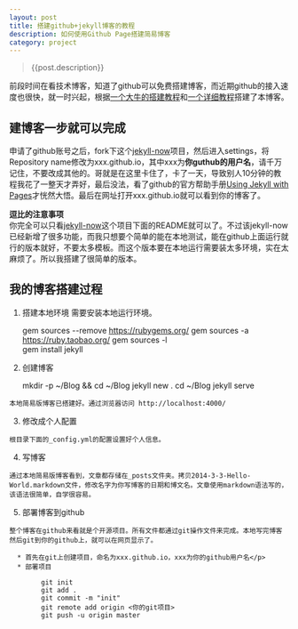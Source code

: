```yaml
---
layout: post
title: 搭建github+jekyll博客的教程
description: 如何使用Github Page搭建简易博客
category: project
---
```


<!-- ######2015-04-20-搭建github+jekyll博客的教程.md -->
>   {{post.description}}


前段时间在看技术博客，知道了github可以免费搭建博客，而近期github的接入速度也很快，就一时兴起，根据[一个大牛的搭建教程][1]和[一个详细教程][2]搭建了本博客。

## 建博客一步就可以完成

申请了github账号之后，fork下这个[jekyll-now][3]项目，然后进入settings，将Repository name修改为xxx.github.io，其中xxx为**你guthub的用户名**，请千万记住，不要改成其他的。哥就是在这里卡住了，卡了一天，导致别人10分钟的教程我花了一整天才弄好，最后没法，看了github的官方帮助手册[Using Jekyll with Pages][4]才恍然大悟。最后在网址打开xxx.github.io就可以看到你的博客了。

**逗比的注意事项**  
你完全可以只看[jekyll-now][3]这个项目下面的README就可以了。不过该jekyll-now已经新增了很多功能，而我只想要个简单的能在本地测试，能在github上面运行就行的版本就好，不要太多模板。而这个版本要在本地运行需要装太多环境，实在太麻烦了。所以我搭建了很简单的版本。

## 我的博客搭建过程

  1. 搭建本地环境 
    需要安装本地运行环境。
    
        gem sources --remove https://rubygems.org/
        gem sources -a https://ruby.taobao.org/
        gem sources -l  
        gem install jekyll

  2. 创建博客 

        mkdir -p ~/Blog && cd ~/Blog
        jekyll new .
        cd ~/Blog
        jekyll serve

    本地简易版博客已搭建好。通过浏览器访问 http://localhost:4000/

  3. 修改成个人配置
    
    根目录下面的_config.yml的配置设置好个人信息。

  4. 写博客
    
    通过本地简易版博客看到，文章都存储在_posts文件夹。拷贝2014-3-3-Hello-World.markdown文件，修改名字为你写博客的日期和博文名。文章使用markdown语法写的，该语法很简单，自学很容易。

  5. 部署博客到github
    
    整个博客在github来看就是个开源项目。所有文件都通过git操作文件来完成。本地写完博客然后git到你的github上，就可以在网页显示了。
    
      * 首先在git上创建项目，命名为xxx.github.io，xxx为你的github用户名</p> 
      * 部署项目
        
            git init
            git add .
            git commit -m "init"
            git remote add origin <你的git项目>
            git push -u origin master

 [1]: http://cenalulu.github.io/jekyll/how-to-build-a-blog-using-jekyll-markdown/
 [2]: http://www.smashingmagazine.com/2014/08/01/build-blog-jekyll-github-pages/
 [3]: https://github.com/barryclark/jekyll-now
 [4]: https://help.github.com/articles/using-jekyll-with-pages/